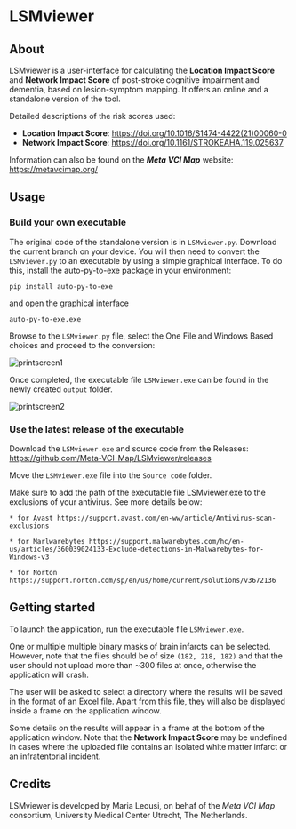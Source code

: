 # LSMviewer

## About

LSMviewer is a user-interface for calculating the **Location Impact Score** and **Network Impact Score** of post-stroke cognitive impairment and dementia, based on lesion-symptom mapping. It offers an online and a standalone version of the tool.

Detailed descriptions of the risk scores used:
- **Location Impact Score**: https://doi.org/10.1016/S1474-4422(21)00060-0 
- **Network Impact Score**: https://doi.org/10.1161/STROKEAHA.119.025637

Information can also be found on the ***Meta VCI Map*** website: https://metavcimap.org/

## Usage

### Build your own executable

The original code of the standalone version is in `LSMviewer.py`. Download the current branch on your device. You will then need to convert the `LSMviewer.py` to an executable by using a simple graphical interface.
To do this, install the auto-py-to-exe package in your environment:

``` 
pip install auto-py-to-exe
```

and open the graphical interface 
``` 
auto-py-to-exe.exe
```
Browse to the `LSMviewer.py` file, select the One File and Windows Based choices and proceed to the conversion: 

![printscreen1](https://user-images.githubusercontent.com/23291570/139864771-07d7ed53-8c78-4b7c-850f-fe4125a5b4b8.png)


Once completed, the executable file `LSMviewer.exe` can be found in the newly created `output` folder.

![printscreen2](https://user-images.githubusercontent.com/23291570/139866215-e27e9fa5-8115-462b-9658-50967e860f8b.png)



### Use the latest release of the executable

Download the `LSMviewer.exe` and source code from the Releases: https://github.com/Meta-VCI-Map/LSMviewer/releases

Move the `LSMviewer.exe` file into the `Source code` folder.

Make sure to add the path of the executable file LSMviewer.exe to the exclusions of your antivirus. See more details below:

	* for Avast https://support.avast.com/en-ww/article/Antivirus-scan-exclusions

	* for Marlwarebytes https://support.malwarebytes.com/hc/en-us/articles/360039024133-Exclude-detections-in-Malwarebytes-for-Windows-v3

	* for Norton https://support.norton.com/sp/en/us/home/current/solutions/v3672136
  
  
## Getting started

To launch the application, run the executable file `LSMviewer.exe`.

One or multiple multiple binary masks of brain infarcts can be selected. However, note that the files should be of size `(182, 218, 182)` 
and that the user should not upload more than ~300 files at once, otherwise the application will crash.

The user will be asked to select a directory where the results will be saved in the format of an Excel file. 
Apart from this file, they will also be displayed inside a frame on the application window.

Some details on the results will appear in a frame at the bottom of the application window.
Note that the **Network Impact Score** may be undefined in cases where the uploaded file contains an isolated white matter infarct or an infratentorial incident.


## Credits

LSMviewer is developed by Maria Leousi, on behaf of the *Meta VCI Map* consortium,
University Medical Center Utrecht, The Netherlands.
